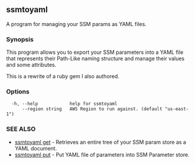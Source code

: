 ## ssmtoyaml

A program for managing your SSM params as YAML files.

### Synopsis

This program allows you to export your SSM parameters into a
YAML file that represents their Path-Like naming structure and manage their
values and some attributes.

This is a rewrite of a ruby gem I also authored.

### Options

```
  -h, --help            help for ssmtoyaml
      --region string   AWS Region to run against. (default "us-east-1")
```

### SEE ALSO

* [ssmtoyaml get](docs/ssmtoyaml_get.md)	 - Retrieves an entire tree of your SSM param store as a YAML document.
* [ssmtoyaml put](docs/ssmtoyaml_put.md)	 - Put YAML file of parameters into SSM Parameter store.

